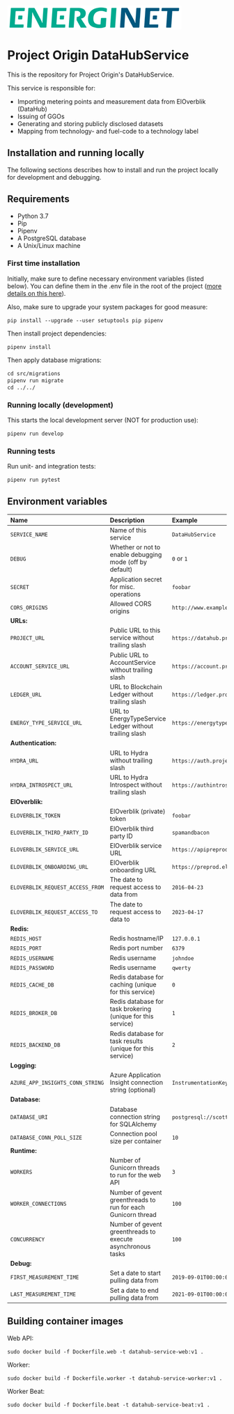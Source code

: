 ![alt text](doc/logo.png)

# Project Origin DataHubService

This is the repository for Project Origin's DataHubService.

This service is responsible for:

- Importing metering points and measurement data from ElOverblik (DataHub)
- Issuing of GGOs
- Generating and storing publicly disclosed datasets
- Mapping from technology- and fuel-code to a technology label


## Installation and running locally

The following sections describes how to install and run the project locally for development and debugging.


## Requirements

- Python 3.7
- Pip
- Pipenv
- A PostgreSQL database
- A Unix/Linux machine

### First time installation


Initially, make sure to define necessary environment variables (listed below).
You can define them in the .env file in the root of the project
([more details on this here](https://pipenv-fork.readthedocs.io/en/latest/advanced.html#automatic-loading-of-env)).

Also, make sure to upgrade your system packages for good measure:
   
    pip install --upgrade --user setuptools pip pipenv

Then install project dependencies:

    pipenv install

Then apply database migrations:

    cd src/migrations
    pipenv run migrate
    cd ../../

### Running locally (development)

This starts the local development server (NOT for production use):

    pipenv run develop

### Running tests

Run unit- and integration tests:

    pipenv run pytest


## Environment variables

Name | Description | Example
:--- | :--- | :--- |
`SERVICE_NAME` | Name of this service | `DataHubService`
`DEBUG` | Whether or not to enable debugging mode (off by default) | `0` or `1`
`SECRET` | Application secret for misc. operations | `foobar`
`CORS_ORIGINS` | Allowed CORS origins | `http://www.example.com`
**URLs:** | |
`PROJECT_URL` | Public URL to this service without trailing slash | `https://datahub.projectorigin.dk`
`ACCOUNT_SERVICE_URL` | Public URL to AccountService without trailing slash | `https://account.projectorigin.dk`
`LEDGER_URL` | URL to Blockchain Ledger without trailing slash | `https://ledger.projectorigin.dk`
`ENERGY_TYPE_SERVICE_URL` | URL to EnergyTypeService Ledger without trailing slash | `https://energytype.projectorigin.dk`
**Authentication:** | |
`HYDRA_URL` | URL to Hydra without trailing slash | `https://auth.projectorigin.dk`
`HYDRA_INTROSPECT_URL` | URL to Hydra Introspect without trailing slash | `https://authintrospect.projectorigin.dk`
**ElOverblik:** | |
`ELOVERBLIK_TOKEN` | ElOverblik (private) token | `foobar`
`ELOVERBLIK_THIRD_PARTY_ID` | ElOverblik third party ID | `spamandbacon`
`ELOVERBLIK_SERVICE_URL` | ElOverblik service URL | `https://apipreprod.eloverblik.dk/ThirdPartyApi`
`ELOVERBLIK_ONBOARDING_URL` | ElOverblik onboarding URL | `https://preprod.eloverblik.dk/Authorization/authorization`
`ELOVERBLIK_REQUEST_ACCESS_FROM` | The date to request access to data from | `2016-04-23`
`ELOVERBLIK_REQUEST_ACCESS_TO` | The date to request access to data to | `2023-04-17`
**Redis:** | |
`REDIS_HOST` | Redis hostname/IP | `127.0.0.1`
`REDIS_PORT` | Redis port number | `6379`
`REDIS_USERNAME` | Redis username | `johndoe`
`REDIS_PASSWORD` | Redis username | `qwerty`
`REDIS_CACHE_DB` | Redis database for caching (unique for this service) | `0`
`REDIS_BROKER_DB` | Redis database for task brokering (unique for this service) | `1`
`REDIS_BACKEND_DB` | Redis database for task results (unique for this service) | `2`
**Logging:** | |
`AZURE_APP_INSIGHTS_CONN_STRING` | Azure Application Insight connection string (optional) | `InstrumentationKey=19440978-19a8-4d07-9a99-b7a31d99f313`
**Database:** | |
`DATABASE_URI` | Database connection string for SQLAlchemy | `postgresql://scott:tiger@localhost/mydatabase`
`DATABASE_CONN_POLL_SIZE` | Connection pool size per container | `10`
**Runtime:** | |
`WORKERS` | Number of Gunicorn threads to run for the web API | `3`
`WORKER_CONNECTIONS` | Number of gevent greenthreads to run for each Gunicorn thread | `100`
`CONCURRENCY` | Number of gevent greenthreads to execute asynchronous tasks | `100`
**Debug:** | |
`FIRST_MEASUREMENT_TIME` | Set a date to start pulling data from | `2019-09-01T00:00:00Z`
`LAST_MEASUREMENT_TIME` | Set a date to end pulling data from | `2021-09-01T00:00:00Z`

## Building container images

Web API:

    sudo docker build -f Dockerfile.web -t datahub-service-web:v1 .

Worker:

    sudo docker build -f Dockerfile.worker -t datahub-service-worker:v1 .

Worker Beat:

    sudo docker build -f Dockerfile.beat -t datahub-service-beat:v1 .
